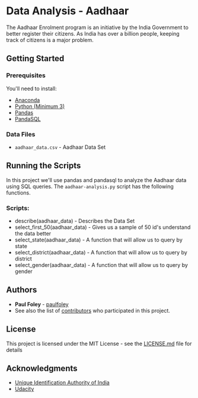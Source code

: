 # Data Analysis - Aadhaar

The Aadhaar Enrolment program is an initiative by the India Government to better register their citizens. As India has over a billion people, keeping track of citizens is a major problem.


## Getting Started

### Prerequisites
You'll need to install:

* [Anaconda](https://www.continuum.io/downloads)
* [Python (Minimum 3)](https://www.continuum.io/blog/developer-blog/python-3-support-anaconda)
* [Pandas](https://anaconda.org/anaconda/pandas)
* [PandaSQL](https://anaconda.org/anaconda/pandasql)

### Data Files

* `aadhaar_data.csv` - Aadhaar Data Set


## Running the Scripts
In this project we'll use pandas and pandasql to analyze the Aadhaar data using SQL queries. The `aadhaar-analysis.py` script has the following functions.

### Scripts:

* describe(aadhaar_data) - Describes the Data Set
* select_first_50(aadhaar_data) - Gives us a sample of 50 id's understand the data better
* select_state(aadhaar_data) - A function that will allow us to query by state
* select_district(aadhaar_data) - A function that will allow us to query by district
* select_gender(aadhaar_data) - A function that will allow us to query by gender


## Authors

* **Paul Foley** - [paulfoley](https://github.com/paulfoley)
* See also the list of [contributors](https://github.com/paulfoley/data-analyst/tree/master/Aadhaar_Data-Analysis) who participated in this project.

## License

This project is licensed under the MIT License - see the [LICENSE.md](LICENSE.md) file for details

## Acknowledgments

* [Unique Identification Authority of India](https://uidai.gov.in/)
* [Udacity](https://www.udacity.com/)
